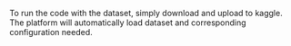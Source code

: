 To run the code with the dataset, simply download and upload to kaggle. The platform will automatically load dataset and corresponding configuration needed.
